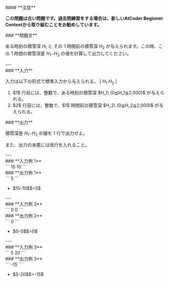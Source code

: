 <div>

<div>
#### **注意**
<p>
<b>
この問題は古い問題です。過去問練習をする場合は、新しいAtCoder Beginner Contestから取り組むことをお勧めしています。</b>
</p>
### **問題文**
<section>

ある時刻の積雪深 $H_1$ と その $1$ 時間前の積雪深 $H_2$ が与えられます。この時、この $1$ 時間の積雪深差 $H_1$$-$$H_2$ の値を計算して出力してください。

</section>
</div>
---
<div>
<div>
### **入力**
<section>

入力は以下の形式で標準入力から与えられる。
\[
$H_1$
$H_2$
\]
<ol>
<li>
$1$ 行目には、整数で、ある時刻の積雪深 $H_1\ (0≦H_1≦2,000)$ が与えられる。</li>
<li>
$2$ 行目には、整数で、$1$ 時間前の積雪深 $H_2\ (0≦H_2≦2,000)$ が与えられる。</li>
</ol>
</section>
</div>
<div>
### **出力**
<section>

積雪深差 $H_1$$-$$H_2$ の値を $1$ 行で出力せよ。

また、出力の末尾には改行を入れること。
</section>
</div>
</div>
---
<div>
### **入力例 1**
<section>
```
15
10
```
</section>
</div>
<div>
### **出力例 1**
<section>
```
5
```
<ul>
<li>
$15-10$$=5$</li>
</ul>
</section>
</div>
---
<div>
### **入力例 2**
<section>
```
0
0
```
</section>
</div>
<div>
### **出力例 2**
<section>
```
0
```
<ul>
<li>
$0-0$$=0$</li>
</ul>
</section>
</div>
---
<div>
### **入力例 3**
<section>
```
5
20
```
</section>
</div>
<div>
### **出力例 3**
<section>
```
-15
```
<ul>
<li>
$5-20$$=-15$</li>
</ul>
</section>
</div>

</div>
